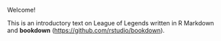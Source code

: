 Welcome! 

This is an introductory text on League of Legends written in R Markdown and **bookdown** (https://github.com/rstudio/bookdown). 
